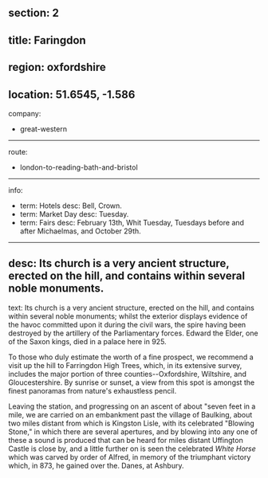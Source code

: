 section: 2
----
title: Faringdon
----
region: oxfordshire
----
location: 51.6545, -1.586
----
company:
- great-western
----
route:
- london-to-reading-bath-and-bristol
----
info:
- term: Hotels
  desc: Bell, Crown.
- term: Market Day
  desc: Tuesday.
- term: Fairs
  desc: February 13th, Whit Tuesday, Tuesdays before and after Michaelmas, and October 29th.
----
desc: Its church is a very ancient structure, erected on the hill, and contains within several noble monuments.
----
text: Its church is a very ancient structure, erected on the hill, and contains within several noble monuments; whilst the exterior displays evidence of the havoc committed upon it during the civil wars, the spire having been destroyed by the artillery of the Parliamentary forces. Edward the Elder, one of the Saxon kings, died in a palace here in 925.

To those who duly estimate the worth of a fine prospect, we recommend a visit up the hill to Farringdon High Trees, which, in its extensive survey, includes the major portion of three counties--Oxfordshire, Wiltshire, and Gloucestershire. By sunrise or sunset, a view from this spot is amongst the finest panoramas from nature's exhaustless pencil.

Leaving the station, and progressing on an ascent of about "seven feet in a mile, we are carried on an embankment past the village of Baulking, about two miles distant from which is Kingston Lisle, with its celebrated "Blowing Stone," in which there are several apertures, and by blowing into any one of these a sound is produced that can be heard for miles distant Uffington Castle is close by, and a little further on is seen the celebrated *White Horse* which was carved by order of Alfred, in memory of the triumphant victory which, in 873, he gained over the. Danes, at Ashbury.
